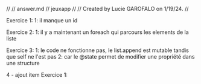 //
//  answer.md
//  jeuxapp
//
//  Created by Lucie GAROFALO on 1/19/24.
//

Exercice 1:
1: il manque un id

Exercice 2:
1: il y a maintenant un foreach qui parcours les elements de la liste

Exercice 3: 
1: le code ne fonctionne pas, le list.append est mutable tandis que self ne l'est pas
2: car le @state permet de modifier une propriété dans une structure

4 - ajout item
Exercice 1:

